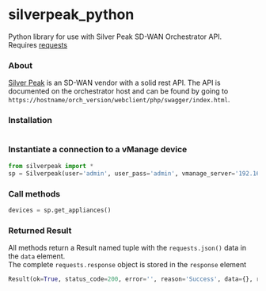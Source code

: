 # silverpeak_python
Python library for use with Silver Peak SD-WAN Orchestrator API.  
Requires [requests](http://docs.python-requests.org/en/master/)

### About
[Silver Peak](https://www.silver-peak.com/) is an SD-WAN vendor with a solid rest API. 
The API is documented on the orchestrator host and can be found by going to 
`https://hostname/orch_version/webclient/php/swagger/index.html`.

### Installation
```bash

```

### Instantiate a connection to a vManage device
```python
from silverpeak import *
sp = Silverpeak(user='admin', user_pass='admin', vmanage_server='192.168.1.2')
```

### Call methods
```python
devices = sp.get_appliances()
```

### Returned Result
All methods return a Result named tuple with the `requests.json()` data in the `data` element.  
The complete `requests.response` object is stored in the `response` element
```python
Result(ok=True, status_code=200, error='', reason='Success', data={}, response=<Response [200]>)
```
